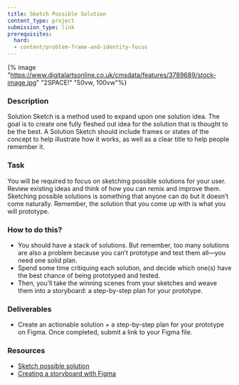 ```yaml
---
title: Sketch Possible Solution
content_type: project
submission_type: link 
prerequisites:
  hard:
  - content/problem-frame-and-identity-focus
---
```


{% image "https://www.digitalartsonline.co.uk/cmsdata/features/3789689/stock-image.jpg" "2SPACE!" "50vw, 100vw"%}

### Description
Solution Sketch is a method used to expand upon one solution idea. The goal is to create one fully fleshed out idea for the solution that is thought to be the best. A Solution Sketch should include frames or states of the concept to help illustrate how it works, as well as a clear title to help people remember it.

### Task

You will be required to focus on sketching possible solutions for your user. Review existing ideas and think of how you can remix and improve them. Sketching possible solutions is something that anyone can do but it doesn’t come naturally. Remember, the solution that you come up with is what you will prototype. 

### How to do this?
- You should have a stack of solutions. But remember, too many solutions are also a problem because you can’t prototype and test them all—you need one solid plan. 
- Spend some time critiquing each solution, and decide which one(s) have the best chance of being prototyped and tested. 
- Then, you’ll take the winning scenes from your sketches and weave them into a storyboard: a step-by-step plan for your prototype.

### Deliverables
- Create an actionable solution + a step-by-step plan for your prototype on Figma. Once completed, submit a link to your Figma file.

### Resources
- [Sketch possible solution](https://youtu.be/_ITJ5lAXQhg)
- [Creating a storyboard with Figma](https://www.figma.com/resources/learn-design/storyboard/?fuid=911538155964104607)